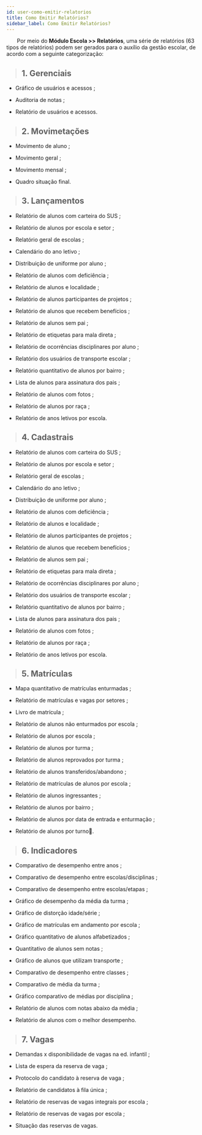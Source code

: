 ```yaml
---
id: user-como-emitir-relatorios
title: Como Emitir Relatórios?
sidebar_label: Como Emitir Relatórios?
---
```


<div id="main-content-access">

&nbsp;&nbsp;&nbsp;&nbsp;&nbsp;&nbsp;&nbsp;Por meio do **Módulo Escola >> Relatórios**, uma série de relatórios (63 tipos de relatórios) podem ser gerados para o auxílio da gestão escolar, de acordo com a seguinte categorização:

</div>

> ## 1. Gerenciais 

* Gráfico de usuários e acessos ;
    
* Auditoria de notas ;
    
* Relatório de usuários e acessos.


> ## 2. Movimetações 

* Movimento de aluno ;
    
* Movimento geral ;
    
* Movimento mensal ;
    
* Quadro situação final.


> ## 3. Lançamentos 

* Relatório de alunos com carteira do SUS ;

* Relatório de alunos por escola e setor ;

* Relatório geral de escolas ;

* Calendário do ano letivo ;

* Distribuição de uniforme por aluno ;

* Relatório de alunos com deficiência ;

* Relatório de alunos e localidade ;

* Relatório de alunos participantes de projetos ;

* Relatório de alunos que recebem benefícios ;

* Relatório de alunos sem pai ;

* Relatório de etiquetas para mala direta ;

* Relatório de ocorrências disciplinares por aluno ;

* Relatório dos usuários de transporte escolar ;

* Relatório quantitativo de alunos por bairro ;
    
* Lista de alunos para assinatura dos pais ;
    
* Relatório de alunos com fotos ;
    
* Relatório de alunos por raça ;
    
* Relatório de anos letivos por escola.


> ## 4. Cadastrais

* Relatório de alunos com carteira do SUS ;
   
*  Relatório de alunos por escola e setor ;
   
*  Relatório geral de escolas ;
   
*  Calendário do ano letivo ;
   
*  Distribuição de uniforme por aluno ;
   
*  Relatório de alunos com deficiência ;
   
* Relatório de alunos e localidade ;
   
* Relatório de alunos participantes de projetos ;
   
* Relatório de alunos que recebem benefícios ;
   
* Relatório de alunos sem pai ;
   
* Relatório de etiquetas para mala direta ;
   
* Relatório de ocorrências disciplinares por aluno ;
   
* Relatório dos usuários de transporte escolar ;
   
* Relatório quantitativo de alunos por bairro ;
   
* Lista de alunos para assinatura dos pais ;
   
* Relatório de alunos com fotos ;
   
* Relatório de alunos por raça ;
   
* Relatório de anos letivos por escola.


> ## 5. Matrículas 

* Mapa quantitativo de matrículas enturmadas ;
        
* Relatório de matrículas e vagas por setores ;
        
* Livro de matrícula ;
        
* Relatório de alunos não enturmados por escola ;
        
* Relatório de alunos por escola ;
        
* Relatório de alunos por turma ;
    
* Relatório de alunos reprovados por turma ;
        
* Relatório de alunos transferidos/abandono ;
        
* Relatório de matrículas de alunos por escola ;
        
* Relatório de alunos ingressantes ;
        
* Relatório de alunos por bairro ;
        
* Relatório de alunos por data de entrada e enturmação ;
        
* Relatório de alunos por turno.
     

> ## 6. Indicadores

* Comparativo de desempenho entre anos ;
    
* Comparativo de desempenho entre escolas/disciplinas ;
    
* Comparativo de desempenho entre escolas/etapas ;
    
* Gráfico de desempenho da média da turma ;
    
* Gráfico de distorção idade/série ;

* Gráfico de matrículas em andamento por escola ;
    
* Gráfico quantitativo de alunos alfabetizados ;
    
* Quantitativo de alunos sem notas ;
     
* Gráfico de alunos que utilizam transporte ;
    
* Comparativo de desempenho entre classes ;
    
* Comparativo de média da turma ;

* Gráfico comparativo de médias por disciplina ;
    
* Relatório de alunos com notas abaixo da média ;
    
* Relatório de alunos com o melhor desempenho.

    
> ## 7. Vagas 

* Demandas x disponibilidade de vagas na ed. infantil ;
    
* Lista de espera da reserva de vaga ;
    
* Protocolo do candidato à reserva de vaga ;

* Relatório de candidatos à fila única ;
    
* Relatório de reservas de vagas integrais por escola ;
    
* Relatório de reservas de vagas por escola ;
    
* Situação das reservas de vagas.

